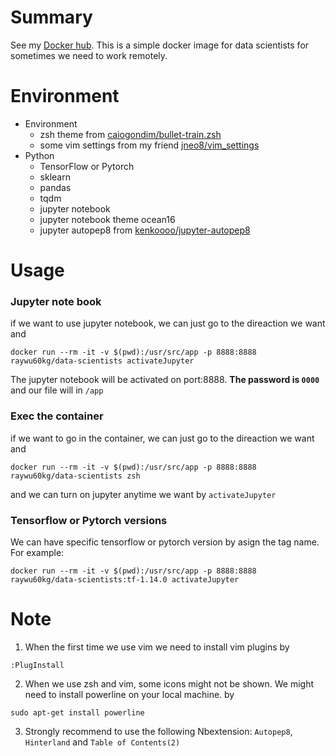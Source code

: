 # Summary
See my [Docker hub](https://hub.docker.com/repository/docker/raywu60kg/data-scientists).
This is a simple docker image for data scientists for sometimes we need to work remotely.

# Environment
- Environment
    - zsh theme from [caiogondim/bullet-train.zsh](https://github.com/caiogondim/bullet-train.zsh)
    - some vim settings from my friend [jneo8/vim_settings](https://github.com/jneo8/vim_settings)
- Python
    - TensorFlow or Pytorch
    - sklearn
    - pandas
    - tqdm 
    - jupyter notebook
    - jupyter notebook theme ocean16
    - jupyter autopep8 from [kenkoooo/jupyter-autopep8](https://github.com/kenkoooo/jupyter-autopep8)

# Usage
### Jupyter note book

if we want to use jupyter notebook, we can just go to the direaction we want and 
```
docker run --rm -it -v $(pwd):/usr/src/app -p 8888:8888 raywu60kg/data-scientists activateJupyter  
```
The jupyter notebook will be activated on port:8888. **The password is `0000`** and our file will in `/app`
### Exec the container
if we want to go in the container,  we can just go to the direaction we want and
```
docker run --rm -it -v $(pwd):/usr/src/app -p 8888:8888 raywu60kg/data-scientists zsh
```
and we can turn on jupyter anytime we want by `activateJupyter`

### Tensorflow or Pytorch versions
We can have specific tensorflow or pytorch version by asign the tag name. For example:
```
docker run --rm -it -v $(pwd):/usr/src/app -p 8888:8888 raywu60kg/data-scientists:tf-1.14.0 activateJupyter  
```

# Note 
1. When the first time we use vim we need to install vim plugins by
```
:PlugInstall
```


2. When we use zsh and vim, some icons might not be shown. We might need to install powerline on your local machine. by 
```
sudo apt-get install powerline
```


3. Strongly recommend to use the following Nbextension: `Autopep8`, `Hinterland` and `Table of Contents(2)`